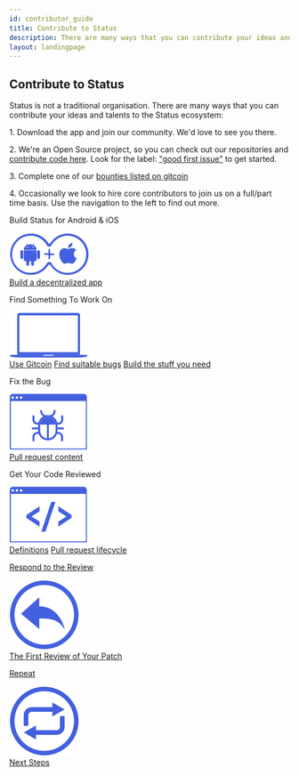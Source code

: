 ```yaml
---
id: contributor_guide
title: Contribute to Status
description: There are many ways that you can contribute your ideas and talents to the Status ecosystem.
layout: landingpage
---
```


<div class="grid grid-cols-12 border border-gray-100 rounded p-20">
  <div class="col-span-12 xl:col-span-6 md:pr-20">
    <h2>Contribute to Status</h2>
    <p>
      Status is not a traditional organisation. There are many ways that you can contribute your ideas and talents to the Status ecosystem:
    </p>
    <p>
      1. Download the app and join our community. We'd love to see you there. 
    </p>
    <p>
      2. We're an Open Source project, so you can check out our repositories and <a href="https://github.com/status-im">contribute code here</a>. Look for the label: <a href="https://github.com/status-im/status-react/labels/good%20first%20issue" >"good first issue"</a> to get started.
    </p>
    <p>
      3. Complete one of our <a href="https://gitcoin.co/explorer?network=mainnet&idx_status=open&keywords=status.im&order_by=-web3_created">bounties listed on gitcoin</a>
    </p>
    <p>
      4. Occasionally we look to hire core contributors to join us on a full/part time basis. Use the navigation to the left to find out more.
    </p>
  </div>

  <div class="col-span-12 xl:col-span-6 mt-24 md:mt-0">
    <div class="grid grid-cols-12">
      <div class="md:col-span-6 col-span-12 text-center md:border-l border-t md:border-t-0 border-gray-100 p-12">
        <div>
          <p class="text-gray-900 font-display text-xl font-medium mb-48">Build Status for Android&nbsp;&amp;&nbsp;iOS</p>
          <img class="mx-auto h-20" src="/technical/img/lp-icon-mobile.svg">
          <div class="mt-48">
            <a href="/technical/contributor_workflow.html#Step-1-Build-Status-for-Android-or-iOS" class="text-gray-500 font-special font-semibold hover:text-primary-base transition-all duration-200 linear text-lg">
              Build a decentralized app
            </a>
          </div>
        </div>
      </div>
      <div class="md:col-span-6 col-span-12 text-center md:border-l border-t md:border-t-0 border-gray-100 p-12">
        <div>
          <p class="text-gray-900 font-display text-xl font-medium mb-48">Find Something To Work On</p>
          <img class="mx-auto h-20" src="/technical/img/lp-icon-find.svg">
          <div class="mt-48 text-gray-500 font-special font-semibold hover:text-primary-base transition-all duration-200 linear text-lg">
            <a href="https://gitcoin.co/explorer?network=mainnet&keywords=status&order_by=-web3_created" target="_blank" class="text-gray-500 font-special font-semibold hover:text-primary-base transition-all duration-200 linear text-lg inline-block">Use Gitcoin</a>
            <a href="https://github.com/status-im/status-react/issues?utf8=%E2%9C%93&q=is%3Aopen+label%3A%22good+first+issue%22+label%3A%22bug%22+label%3A%22low-priority%22+" target="_blank" class="text-gray-500 font-special font-semibold hover:text-primary-base transition-all duration-200 linear text-lg inline-block mt-12">Find suitable bugs</a>
            <a href="https://github.com/status-im/status-react/issues?utf8=%E2%9C%93&q=is%3Aissue+is%3Aopen+keyboard+android" target="_blank" class="text-gray-500 font-special font-semibold hover:text-primary-base transition-all duration-200 linear text-lg inline-block mt-12">Build the stuff you need</a>
          </div>
        </div>
      </div>
    </div>
    <div class="grid grid-cols-12">
      <div class="md:col-span-6 col-span-12 text-center md:border-l border-t border-gray-100 p-12">
        <div>
          <p class="text-gray-900 font-display text-xl font-medium mb-48">Fix the Bug</p>
          <img class="mx-auto h-20" src="/technical/img/lp-icon-bug.svg">
          <div class="mt-48 text-gray-500 font-special font-semibold hover:text-primary-base transition-all duration-200 linear text-lg">
            <a href="/technical/contributor_workflow.html#Step-3-Fix-the-Bug" class="text-gray-500 font-special font-semibold hover:text-primary-base transition-all duration-200 linear text-lg inline-block">Pull request content</a>
          </div>
        </div>
      </div>
      <div class="md:col-span-6 col-span-12 text-center md:border-l border-t border-gray-100 p-12">
        <div>
          <p class="text-gray-900 font-display text-xl font-medium mb-48">Get Your Code Reviewed</p>
          <img class="mx-auto h-20" src="/technical/img/lp-icon-code.svg">
          <div class="mt-48 text-gray-500 font-special font-semibold hover:text-primary-base transition-all duration-200 linear text-lg">
            <a href="/technical/contributor_workflow.html#Step-4-Get-Your-Code-Reviewed" class="text-gray-500 font-special font-semibold hover:text-primary-base transition-all duration-200 linear text-lg inline-block">Definitions</a>
            <a href="/technical/contributor_workflow.html#Step-4-Get-Your-Code-Reviewed" class="text-gray-500 font-special font-semibold hover:text-primary-base transition-all duration-200 linear text-lg inline-block mt-12">Pull request lifecycle</a>
          </div>
        </div>
      </div>
    </div>
    <div class="grid grid-cols-12">
      <div class="md:col-span-6 col-span-12 text-center md:border-l border-t border-gray-100 p-12">
        <a href="/technical/contributor_workflow.html#Step-5-Respond-to-the-review" >
          <p class="text-gray-900 font-display text-xl font-medium mb-48">Respond to the Review</p>
          <img class="mx-auto h-20" src="/technical/img/lp-icon-review.svg">
          <div class="mt-48 text-gray-500 font-special font-semibold hover:text-primary-base transition-all duration-200 linear text-lg">
            <span>The First Review of Your Patch</span>
          </div>
        </a>
      </div>
      <div class="md:col-span-6 col-span-12 text-center md:border-l border-t border-gray-100 p-12">
        <a href="/technical/contributor_workflow.html#Step-6-Repeat" >
          <p class="text-gray-900 font-display text-xl font-medium mb-48">Repeat</p>
          <img class="mx-auto h-20" src="/technical/img/lp-icon-repeat.svg">
          <div class="mt-48 text-gray-500 font-special font-semibold hover:text-primary-base transition-all duration-200 linear text-lg">
            <span>Next Steps</span>
          </div>
        </a>
      </div>
    </div>
  </div>
</div>

